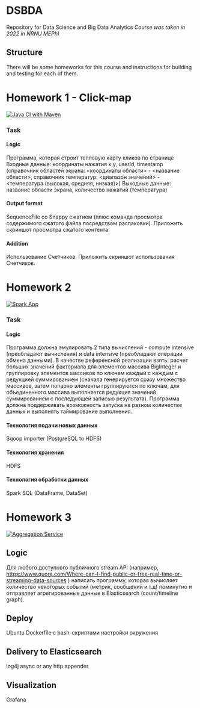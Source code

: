 # DSBDA

Repository for Data Science and Big Data Analytics
_Course was taken in 2022 in NRNU MEPhI_

## Structure

There will be some homeworks for this course and instructions for building and testing for each of them.

# Homework 1 - Click-map

[![Java CI with Maven](https://github.com/meyakovenkoj/DSBDA/actions/workflows/maven.yml/badge.svg)](https://github.com/meyakovenkoj/DSBDA/actions/workflows/maven.yml)

### Task

#### Logic

Программа, которая строит тепловую карту кликов по странице
Входные данные: координаты нажатия x,y, userId, timestamp (справочник областей
экрана: &lt;координаты области&gt; - &lt;название области&gt;, справочник температур:
&lt;диапазон значений&gt; - &lt;температура (высокая, средняя, низкая)&gt;)
Выходные данные: название области экрана, количество нажатий (температура)

#### Output format

SequenceFile со Snappy сжатием (плюс команда просмотра содержимого сжатого
файла посредством распаковки). Приложить скриншот просмотра сжатого контента.

#### Addition

Использование Счетчиков. Приложить скриншот использования Счетчиков.

# Homework 2

[![Spark App](https://github.com/meyakovenkoj/DSBDA/actions/workflows/spark.yml/badge.svg)](https://github.com/meyakovenkoj/DSBDA/actions/workflows/spark.yml)

### Task

#### Logic

Программа должна эмулировать 2 типа вычислений - compute intensive (преобладают вычисления) и data intensive (преобладают операции обмена данными). В качестве референсной реализации взять: расчет больших значений факториала для элементов массива BigInteger и группировку элементов массивов по ключам каждый с каждым с редукцией суммированием (сначала генерируется сразу множество массивов, затем попарно элементы группируются по ключам, для объединенного массива выполняется редукция значений суммированием с последующей записью результата). Программа должна поддерживать возможность запуска на разном количестве данных и выполнять таймирование выполнения.

#### Технология подачи новых данных

Sqoop importer (PostgreSQL to HDFS)

#### Технология хранения

HDFS

#### Технология обработки данных

Spark SQL (DataFrame, DataSet)

# Homework 3

[![Aggregation Service](https://github.com/meyakovenkoj/DSBDA/actions/workflows/stream-api.yml/badge.svg)](https://github.com/meyakovenkoj/DSBDA/actions/workflows/stream-api.yml)

## Logic

Для любого доступного публичного stream API (например, https://www.quora.com/Where-can-I-find-public-or-free-real-time-or-streaming-data-sources ) написать программу, которая вычисляет количество некоторых событий (метрик, сообщений и т.д) поминутно и отправляет агрегированные данные в Elasticsearch (count/timeline graph).

## Deploy

Ubuntu Dockerfile с bash-скриптами настройки окружения

## Delivery to Elasticsearch

log4j async or any http appender

## Visualization

Grafana
